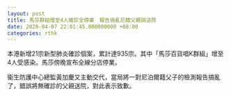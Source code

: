 ```yaml
---
layout: post
title: 馬莎群組增至4人確診全停業　報告搞亂尼籍父親誤送院
date: 2020-04-07 22:01:45.000000000 +08:00
categories: rthk
---
```


本港新增21宗新型肺炎確診個案，累計達935宗。其中「馬莎百貨唱K群組」增至4人受感染。馬莎傍晚宣布全線分店停業。

衞生防護中心總監黃加慶又主動交代，當局將一對尼泊爾籍父子的檢測報告搞亂了，錯誤將無確診的父親送院，對此表示致歉。
